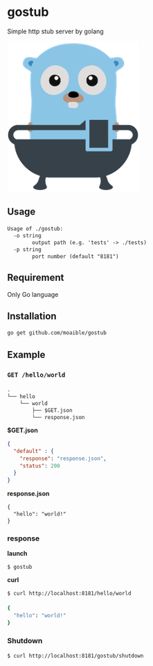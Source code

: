 # gostub

Simple http stub server by golang

![gostub](./gostub.png)

## Usage

```
Usage of ./gostub:
  -o string
    	output path (e.g. 'tests' -> ./tests)
  -p string
    	port number (default "8181")
```

## Requirement

Only Go language

## Installation

```sh
go get github.com/moaible/gostub

```

## Example

### `GET /hello/world`

```
.
└── hello
    └── world
        ├── $GET.json
        └── response.json
```

**$GET.json**

```json
{
  "default" : {
    "response": "response.json",
    "status": 200
  }
}
```

**response.json**

```
{
  "hello": "world!"
}
```

### response

**launch**

```
$ gostub
```

**curl**

```sh
$ curl http://localhost:8181/hello/world

{
  "hello": "world!"
}
```

### Shutdown

```
$ curl http://localhost:8181/gostub/shutdown
```
